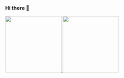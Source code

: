 <!--
**marcosoliveirasoares94/marcosoliveirasoares94** is a ✨ _special_ ✨ repository because its `README.md` (this file) appears on your GitHub profile.

Here are some ideas to get you started:

- 🔭 I’m currently working on ...
- 🌱 I’m currently learning ...
- 👯 I’m looking to collaborate on ...
- 🤔 I’m looking for help with ...
- 💬 Ask me about ...
- 📫 How to reach me: ...
- 😄 Pronouns: ...
- ⚡ Fun fact: ...
-->
### Hi there 👋
 <div>
  <a href="https://github.com/marcosoliveirasoares94">
  <img height="180em" src="https://github-readme-stats.vercel.app/api?username=marcosoliveirasoares94&show_icons=true&theme=dark&include_all_commits=true&count_private=true"/>
  <img height="180em" src="https://github-readme-stats.vercel.app/api/top-langs/?username=marcosoliveirasoares94&layout=compact&langs_count=7&theme=dark"/>
</div>
